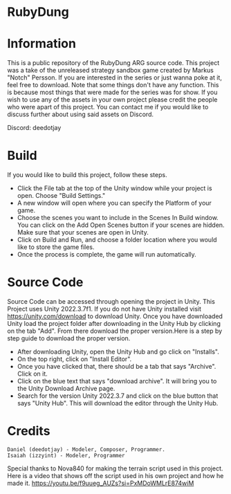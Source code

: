 # RubyDung
 
# Information

This is a public repository of the RubyDung ARG source code. This project was a take of the unreleased strategy sandbox game created by Markus "Notch" Persson. If you are interested in the series or just wanna poke at it, feel free to download. Note that some things don't have any function. This is because most things that were made for the series was for show. If you wish to use any of the assets in your own project please credit the people who were apart of this project. You can contact me if you would like to discuss further about using said assets on Discord.

Discord: deedotjay

# Build
If you would like to build this project, follow these steps.

* Click the File tab at the top of the Unity window while your project is open. Choose "Build Settings."
* A new window will open where you can specify the Platform of your game.
* Choose the scenes you want to include in the Scenes In Build window. You can click on the Add Open Scenes button if your scenes are hidden. Make sure that your scenes are open in Unity.
* Click on Build and Run, and choose a folder location where you would like to store the game files.
* Once the process is complete, the game will run automatically.

# Source Code
Source Code can be accessed through opening the project in Unity. This Project uses Unity 2022.3.7f1. If you do not have Unity installed visit https://unity.com/download to download Unity. Once you have downloaded Unity load the project folder after downloading in the Unity Hub by clicking on the tab "Add". From there download the proper version.Here is a step by step guide to download the proper version.

* After downloading Unity, open the Unity Hub and go click on "Installs".
* On the top right, click on "Install Editor".
* Once you have clicked that, there should be a tab that says "Archive". Click on it.
* Click on the blue text that says "download archive". It will bring you to the Unity Download Archive page.
* Search for the version Unity 2022.3.7 and click on the blue button that says "Unity Hub". This will download the editor through the Unity Hub.

# Credits
```
Daniel (deedotjay) - Modeler, Composer, Programmer.
Isaiah (izzyint) - Modeler, Programmer
```

Special thanks to Nova840 for making the terrain script used in this project. Here is a video that shows off the script used in his own project and how he made it. https://youtu.be/f9uueg_AUZs?si=PxMDoWMLrE874wiM